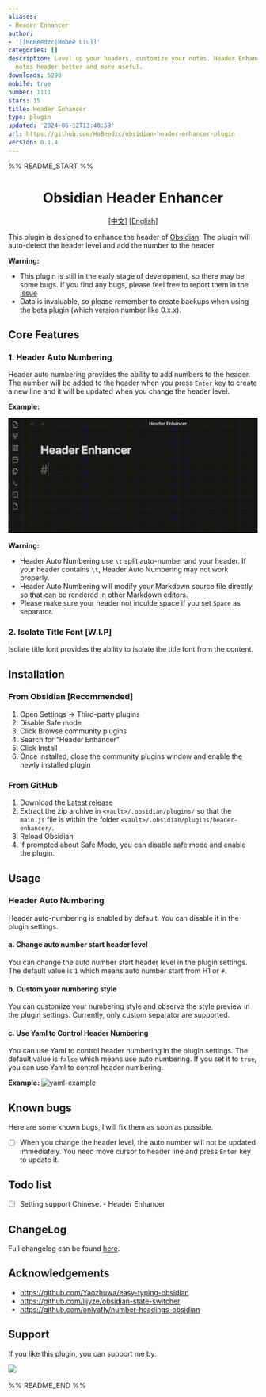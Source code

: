 ```yaml
---
aliases:
- Header Enhancer
author:
- '[[HoBeedzc|Hobee Liu]]'
categories: []
description: Level up your headers, customize your notes. Header Enhancer makes your
  notes header better and more useful.
downloads: 5290
mobile: true
number: 1111
stars: 15
title: Header Enhancer
type: plugin
updated: '2024-06-12T13:40:59'
url: https://github.com/HoBeedzc/obsidian-header-enhancer-plugin
version: 0.1.4
---
```


%% README_START %%

<h1 align="center">Obsidian Header Enhancer</h1>
<div align="center">

[[中文](./README.zh.md)] [[English](./README.md)]

</div>

This plugin is designed to enhance the header of [Obsidian](https://obsidian.md). The plugin will auto-detect the header level and add the number to the header.

**Warning:**
- This plugin is still in the early stage of development, so there may be some bugs. If you find any bugs, please feel free to report them in the [issue](https://github.com/HoBeedzc/obsidian-header-enhancer-plugin/issues)
- Data is invaluable, so please remember to create backups when using the beta plugin (which version number like 0.x.x).

## Core Features
### 1. Header Auto Numbering
Header auto numbering provides the ability to add numbers to the header. The number will be added to the header when you press `Enter` key to create a new line and it will be updated when you change the header level.

**Example:**

![header-auto-numbering-example](https://raw.githubusercontent.com/HoBeedzc/obsidian-header-enhancer-plugin/HEAD/doc/img/header-auto-numbering-example.gif)

**Warning:**
- Header Auto Numbering use `\t` split auto-number and your header. If your header contains `\t`, Header Auto Numbering may not work properly.
- Header Auto Numbering will modify your Markdown source file directly, so that can be rendered in other Markdown editors. 
- Please make sure your header not inculde space if you set `Space` as separator.

### 2. Isolate Title Font [W.I.P]
Isolate title font provides the ability to isolate the title font from the content. 

## Installation

### From Obsidian \[Recommended\]
1. Open Settings -> Third-party plugins
2. Disable Safe mode
3. Click Browse community plugins
4. Search for "Header Enhancer"
5. Click Install
6. Once installed, close the community plugins window and enable the newly installed plugin

### From GitHub
1. Download the [Latest release](https://github.com/HoBeedzc/obsidian-header-enhancer-plugin/releases/latest)
2. Extract the zip archive in `<vault>/.obsidian/plugins/` so that the `main.js` file is within the folder `<vault>/.obsidian/plugins/header-enhancer/`.
3. Reload Obsidian
4. If prompted about Safe Mode, you can disable safe mode and enable the plugin.

## Usage
### Header Auto Numbering
Header auto-numbering is enabled by default. You can disable it in the plugin settings.

#### a. Change auto number start header level
You can change the auto number start header level in the plugin settings. The default value is `1` which means auto number start from H1 or `#`.

#### b. Custom your numbering style
You can customize your numbering style and observe the style preview in the plugin settings. Currently, only custom separator are supported. 

#### c. Use Yaml to Control Header Numbering
You can use Yaml to control header numbering in the plugin settings. The default value is `false` which means use auto numbering. If you set it to `true`, you can use Yaml to control header numbering.

**Example:**
![yaml-example](https://raw.githubusercontent.com/HoBeedzc/obsidian-header-enhancer-plugin/HEAD/doc/img/yaml-example.gif)

## Known bugs
Here are some known bugs, I will fix them as soon as possible.
- [ ] When you change the header level, the auto number will not be updated immediately. You need move cursor to header line and press `Enter` key to update it.

## Todo list
- [ ] Setting support Chinese. - Header Enhancer

## ChangeLog
Full changelog can be found [here](./doc/changelog.md).

## Acknowledgements
- https://github.com/Yaozhuwa/easy-typing-obsidian
- https://github.com/lijyze/obsidian-state-switcher
- https://github.com/onlyafly/number-headings-obsidian

## Support
If you like this plugin, you can support me by:

<a href="https://bmc.link/hobee"><img src="https://img.buymeacoffee.com/button-api/?text=Buy me a coffee&emoji=&slug=hobee&button_colour=FFDD00&font_colour=000000&font_family=Cookie&outline_colour=000000&coffee_colour=ffffff" /></a>


%% README_END %%